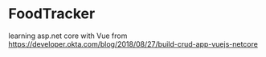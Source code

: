 # FoodTracker
learning asp.net core with Vue from https://developer.okta.com/blog/2018/08/27/build-crud-app-vuejs-netcore
